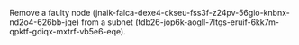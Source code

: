 Remove a faulty node (jnaik-falca-dexe4-ckseu-fss3f-z24pv-56gio-knbnx-nd2o4-626bb-jqe) from a subnet (tdb26-jop6k-aogll-7ltgs-eruif-6kk7m-qpktf-gdiqx-mxtrf-vb5e6-eqe).
